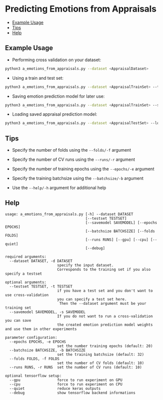 # Predicting Emotions from Appraisals
- [Example Usage](#example-usage)
- [Tips](#tips)
- [Help](#help)

## Example Usage
* Performing cross validation on your dataset:
```bash
python3 a_emotions_from_appraisals.py --dataset <AppraisalDataset>
```

* Using a train and test set:
```bash
python3 a_emotions_from_appraisals.py --dataset <AppraisalTrainSet> --testset <AppraisalTestSet>
```

* Saving emotion prediction model for later use:
```bash
python3 a_emotions_from_appraisals.py --dataset <AppraisalTrainSet> --savemodel <SaveFile.h5>
```

* Loading saved appraisal prediction model:
```bash
python3 a_emotions_from_appraisals.py --dataset <AppraisalTestSet> --loadmodel <SaveFile.h5>
```

## Tips
* Specify the number of folds using the `--folds/-f` argument
* Specify the number of CV runs using the `--runs/-r` argument
* Specify the number of training epochs using the `--epochs/-e` argument
* Specify the training batchsize using the `--batchsize/-b` argument

* Use the `--help/-h` argument for additional help

## Help
```
usage: a_emotions_from_appraisals.py [-h] --dataset DATASET
                                     [--testset TESTSET]
                                     [--savemodel SAVEMODEL] [--epochs EPOCHS]
                                     [--batchsize BATCHSIZE] [--folds FOLDS]
                                     [--runs RUNS] [--gpu] [--cpu] [--quiet]
                                     [--debug]

required arguments:
  --dataset DATASET, -d DATASET
                        specify the input dataset.
                        Corresponds to the training set if you also specify a testset

optional arguments:
  --testset TESTSET, -t TESTSET
                        if you have a test set and you don't want to use cross-validation
                        you can specify a test set here.
                         Then the --dataset argument must be your training set
  --savemodel SAVEMODEL, -s SAVEMODEL
                        If you do not want to run a cross-validation you can save
                        the created emotion prediction model weights and use them in other experiments

parameter configuration:
  --epochs EPOCHS, -e EPOCHS
                        set the number training epochs (default: 20)
  --batchsize BATCHSIZE, -b BATCHSIZE
                        set the training batchsize (default: 32)
  --folds FOLDS, -f FOLDS
                        set the number of CV folds (default: 10)
  --runs RUNS, -r RUNS  set the number of CV runs (default: 10)

optional tensorflow setup:
  --gpu                 force to run experiment on GPU
  --cpu                 force to run experiment on CPU
  --quiet               reduce keras outputs
  --debug               show tensorflow backend informations
```
